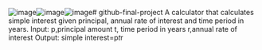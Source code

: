 ![image](https://github.com/user-attachments/assets/7dbb370d-a88b-4391-8e09-f6b7056947a0)![image](https://github.com/user-attachments/assets/61f107fb-a65a-4636-97f6-48b1442ea037)![image](https://github.com/user-attachments/assets/935e6c49-4354-4c37-8dce-e3a5d265b2b3)# github-final-project
A calculator that calculates simple interest given principal, annual rate of interest and time period in years.
Input:
p,principal amount
t, time period in years
r,annual rate of interest
Output:
simple interest=p*t*r
